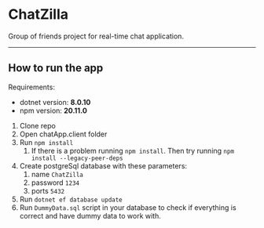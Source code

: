 # ChatZilla
Group of friends project for real-time chat application.

---
## How to run the app
Requirements:
- dotnet version: **8.0.10**
- npm version: **20.11.0**

1. Clone repo
2. Open chatApp.client folder
3. Run `npm install`
   1. If there is a problem running `npm install`. Then try running `npm install --legacy-peer-deps`
4. Create postgreSql database with these parameters:
   1. name `ChatZilla`
   2. password `1234`
   3. ports `5432`
5. Run `dotnet ef database update`
6. Run `DummyData.sql` script in your database to check if everything is correct and have dummy data to work with.
